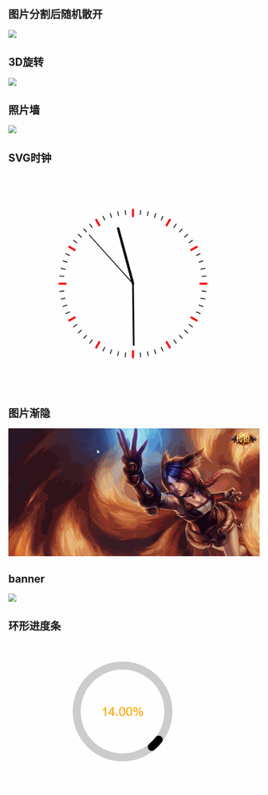 ﻿
## 图片分割后随机散开 
![](./show/separate.gif)

## 3D旋转
![](show/3d_rotation.gif)

## 照片墙
![](show/photowall.gif)

## SVG时钟
![](show/clock.gif)

## 图片渐隐
![](show/desslove.gif)

## banner
![](show/3d_banner.gif)

## 环形进度条
![](show/circle_progress.gif)
